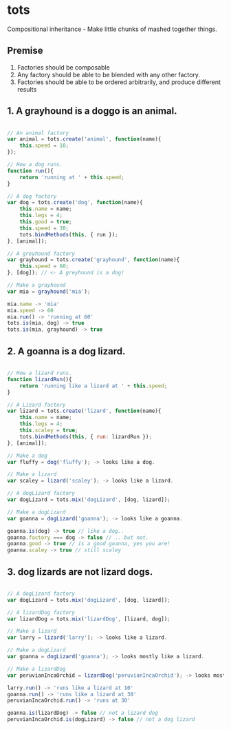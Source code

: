 # tots

Compositional inheritance - Make little chunks of mashed together things.

## Premise

1. Factories should be composable
1. Any factory should be able to be blended with any other factory.
1. Factories should be able to be ordered arbitrarily, and produce different results

## 1. A grayhound is a doggo is an animal.

```javascript

// An animal factory
var animal = tots.create('animal', function(name){
    this.speed = 10;
});

// How a dog runs.
function run(){
    return 'running at ' + this.speed;
}

// A dog factory
var dog = tots.create('dog', function(name){
    this.name = name;
    this.legs = 4;
    this.good = true;
    this.speed = 30;
    tots.bindMethods(this, { run });
}, [animal]);

// A greyhound factory
var grayhound = tots.create('grayhound', function(name){
    this.speed = 60;
}, [dog]); // <- A greyhound is a dog!

// Make a grayhound
var mia = grayhound('mia');

mia.name -> 'mia'
mia.speed -> 60
mia.run() -> 'running at 60'
tots.is(mia, dog) -> true
tots.is(mia, grayhound) -> true
```

## 2. A goanna is a dog lizard.

```javascript

// How a lizard runs.
function lizardRun(){
    return 'running like a lizard at ' + this.speed;
}

// A Lizard factory
var lizard = tots.create('lizard', function(name){
    this.name = name;
    this.legs = 4;
    this.scaley = true;
    tots.bindMethods(this, { run: lizardRun });
}, [animal]);

// Make a dog
var fluffy = dog('fluffy'); -> looks like a dog.

// Make a lizard
var scaley = lizard('scaley'); -> looks like a lizard.

// A dogLizard factory
var dogLizard = tots.mix('dogLizard', [dog, lizard]);

// Make a dogLizard
var goanna = dogLizard('goanna'); -> looks like a goanna.

goanna.is(dog) -> true // like a dog..
goanna.factory === dog -> false // .. but not.
goanna.good -> true // is a good goanna, yes you are!
goanna.scaley -> true // still scaley
```

## 3. dog lizards are not lizard dogs.

```javascript

// A dogLizard factory
var dogLizard = tots.mix('dogLizard', [dog, lizard]);

// A lizardDog factory
var lizardDog = tots.mix('lizardDog', [lizard, dog]);

// Make a lizard
var larry = lizard('larry'); -> looks like a lizard.

// Make a dogLizard
var goanna = dogLizard('goanna'); -> looks mostly like a lizard.

// Make a lizardDog
var peruvianIncaOrchid = lizardDog('peruvianIncaOrchid'); -> looks mostly like a dog.

larry.run() -> 'runs like a lizard at 10'
goanna.run() -> 'runs like a lizard at 30'
peruvianIncaOrchid.run() -> 'runs at 30'

goanna.is(lizardDog) -> false // not a lizard dog
peruvianIncaOrchid.is(dogLizard) -> false // not a dog lizard
```